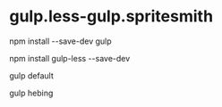 # gulp.less-gulp.spritesmith

npm install --save-dev gulp

npm install gulp-less --save-dev

gulp default

gulp hebing
